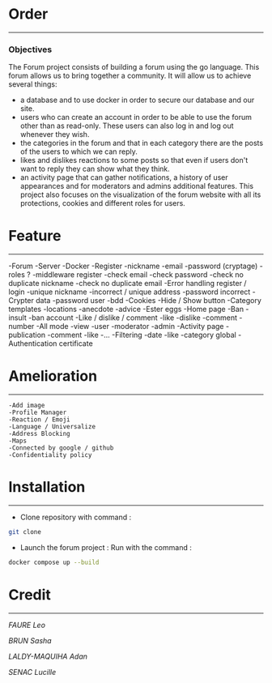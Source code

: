 # Order
***

### Objectives
The Forum project consists of building a forum using the go language. This forum allows us to bring together a community.
It will allow us to achieve several things:
- a database and to use docker in order to secure our database and our site.
- users who can create an account in order to be able to use the forum other than as read-only. These users can also log in and log out whenever they wish.
- the categories in the forum and that in each category there are the posts of the users to which we can reply.
- likes and dislikes reactions to some posts so that even if users don't want to reply they can show what they think.
- an activity page that can gather notifications, a history of user appearances and for moderators and admins additional features.
This project also focuses on the visualization of the forum website with all its protections, cookies and different roles for users.

# Feature
***

-Forum
-Server
-Docker
-Register 
    -nickname
    -email
    -password (cryptage)
    -roles ?
-middleware register
    -check email
    -check password
    -check no duplicate nickname
    -check no duplicate email
-Error handling register / login
    -unique nickname
    -incorrect / unique address
    -password incorrect
-Crypter data
    -password user
    -bdd
-Cookies
-Hide / Show button
-Category templates
    -locations
    -anecdote
    -advice
-Ester eggs
-Home page
-Ban
    -insult
    -ban account
-Like / dislike / comment
    -like
    -dislike
    -comment
    -number
-All mode
    -view
    -user
    -moderator
    -admin
-Activity page
    -publication
    -comment
    -like
    -...
-Filtering
    -date
    -like
    -category global
-Authentication certificate

# Amelioration
***
    -Add image
    -Profile Manager
    -Reaction / Emoji
    -Language / Universalize
    -Address Blocking
    -Maps
    -Connected by google / github
    -Confidentiality policy

# Installation
***

- Clone repository with command :
```bash
git clone 
```
- Launch the forum project :
Run with the command : 
```bash
docker compose up --build
```

# Credit
***
*FAURE Leo*

*BRUN Sasha*

*LALDY-MAQUIHA Adan*

*SENAC Lucille*